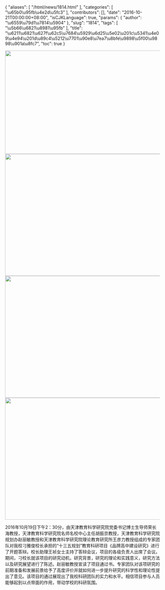 {
    "aliases": [
        "/html/news/1814.html"
    ],
    "categories": [
        "\u65b0\u95fb\u4e2d\u5fc3"
    ],
    "contributors": [],
    "date": "2016-10-21T00:00:00+08:00",
    "isCJKLanguage": true,
    "params": {
        "author": "\u6559\u79d1\u7814\u5904"
    },
    "slug": "1814",
    "tags": [
        "\u5b66\u6821\u8981\u95fb"
    ],
    "title": "\u6211\u6821\u627f\u62c5\u7684\u5929\u6d25\u5e02\u201c\u5341\u4e09\u4e94\u201d\u89c4\u5212\u7701\u90e8\u7ea7\u8bfe\u9898\u5f00\u9898\u901a\u8fc7",
    "toc": true
}


<img
    src="https://cdn.tfls.online/mirror/full/c7f4727cbbfaf204f9c92d5bba0fc28fd509e82a.jpg"
    style="display:block;margin-left:auto;margin-right:auto;"
    decoding="async"
    fetchpriority="auto"
    loading="lazy"
    height="337"
    width="600"
/>
<img
    src="https://cdn.tfls.online/mirror/full/8133e8efa9b8647bcf11eaed54d2ea1fd611e646.jpg"
    style="display:block;margin-left:auto;margin-right:auto;"
    decoding="async"
    fetchpriority="auto"
    loading="lazy"
    height="397"
    width="600"
/>
<img
    src="https://cdn.tfls.online/mirror/full/ae55e22fa8b2bc1af13d5d754e74b67b9948904b.jpg"
    style="display:block;margin-left:auto;margin-right:auto;"
    decoding="async"
    fetchpriority="auto"
    loading="lazy"
    height="397"
    width="600"
/>
<img
    src="https://cdn.tfls.online/mirror/full/3063e81d2d93a612d509664da0c05f06d8e33c1e.jpg"
    style="display:block;margin-left:auto;margin-right:auto;"
    decoding="async"
    fetchpriority="auto"
    loading="lazy"
    height="397"
    width="600"
/>







2016年10月19日下午2：30分，由天津教育科学研究院党委书记博士生导师荣长海教授，天津教育科学研究院名师名校中心主任胡振京教授，天津教育科学研究院规划办赵丽敏教授和天津教育科学研究院理论教育研究所王彦力教授组成的专家团队对我校刁雅俊校长承担的“十三五规划”教育科研项目《品牌高中建设研究》进行了开题答辩。校长助理王祯女士主持了答辩会议，项目的各级负责人出席了会议。期间，刁校长就该项目的研究动机，研究背景，研究的理论和实践意义，研究方法以及研究展望进行了陈述。赵丽敏教授宣读了项目通过书。专家团队对该项研究的前期准备和发展前景给予了高度评价并就如何进一步提升研究的科学性和理论性提出了意见。该项目的通过展现出了我校科研团队的实力和水平。相信项目参与人员能够起到以点带面的作用，带动学校的科研氛围。


